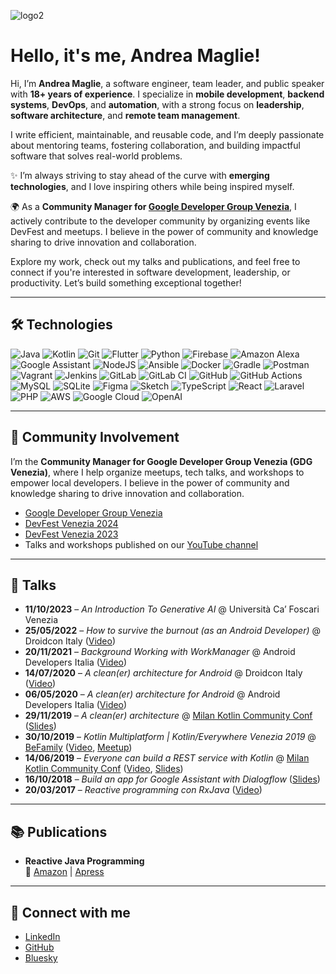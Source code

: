 ![logo2](https://user-images.githubusercontent.com/1180331/152244964-d2ac8d7a-cd16-4638-97bb-972dbd81d87a.png)

# Hello, it's me, Andrea Maglie!

Hi, I’m **Andrea Maglie**, a software engineer, team leader, and public speaker with **18+ years of experience**. I specialize in **mobile development**, **backend systems**, **DevOps**, and **automation**, with a strong focus on **leadership**, **software architecture**, and **remote team management**.

I write efficient, maintainable, and reusable code, and I’m deeply passionate about mentoring teams, fostering collaboration, and building impactful software that solves real-world problems.

✨ I’m always striving to stay ahead of the curve with **emerging technologies**, and I love inspiring others while being inspired myself.

🌍 As a **Community Manager for [Google Developer Group Venezia](https://gdg.community.dev/gdg-venezia/)**, I actively contribute to the developer community by organizing events like DevFest and meetups. I believe in the power of community and knowledge sharing to drive innovation and collaboration.

Explore my work, check out my talks and publications, and feel free to connect if you're interested in software development, leadership, or productivity. Let’s build something exceptional together!

---

## 🛠 Technologies

![Java](https://img.shields.io/badge/java-%23ED8B00.svg?style=for-the-badge&logo=java&logoColor=white)
![Kotlin](https://img.shields.io/badge/kotlin-%230095D5.svg?style=for-the-badge&logo=kotlin&logoColor=white)
![Git](https://img.shields.io/badge/git-%23F05033.svg?style=for-the-badge&logo=git&logoColor=white)
![Flutter](https://img.shields.io/badge/Flutter-%2302569B.svg?style=for-the-badge&logo=Flutter&logoColor=white)
![Python](https://img.shields.io/badge/python-3670A0?style=for-the-badge&logo=python&logoColor=ffdd54)
![Firebase](https://img.shields.io/badge/firebase-%23039BE5.svg?style=for-the-badge&logo=firebase)
![Amazon Alexa](https://img.shields.io/badge/amazon%20alexa-52b5f7?style=for-the-badge&logo=amazon%20alexa&logoColor=white)
![Google Assistant](https://img.shields.io/badge/google%20assistant-4285F4?style=for-the-badge&logo=google%20assistant&logoColor=white)
![NodeJS](https://img.shields.io/badge/node.js-6DA55F?style=for-the-badge&logo=node.js&logoColor=white)
![Ansible](https://img.shields.io/badge/ansible-%231A1918.svg?style=for-the-badge&logo=ansible&logoColor=white)
![Docker](https://img.shields.io/badge/docker-%230db7ed.svg?style=for-the-badge&logo=docker&logoColor=white)
![Gradle](https://img.shields.io/badge/Gradle-02303A.svg?style=for-the-badge&logo=Gradle&logoColor=white)
![Postman](https://img.shields.io/badge/Postman-FF6C37?style=for-the-badge&logo=postman&logoColor=white)
![Vagrant](https://img.shields.io/badge/vagrant-%231563FF.svg?style=for-the-badge&logo=vagrant&logoColor=white)
![Jenkins](https://img.shields.io/badge/jenkins-%232C5263.svg?style=for-the-badge&logo=jenkins&logoColor=white)
![GitLab](https://img.shields.io/badge/gitlab-%23181717.svg?style=for-the-badge&logo=gitlab&logoColor=white)
![GitLab CI](https://img.shields.io/badge/GitLabCI-%23181717.svg?style=for-the-badge&logo=gitlab&logoColor=white)
![GitHub](https://img.shields.io/badge/github-%23121011.svg?style=for-the-badge&logo=github&logoColor=white)
![GitHub Actions](https://img.shields.io/badge/githubactions-%232671E5.svg?style=for-the-badge&logo=githubactions&logoColor=white)
![MySQL](https://img.shields.io/badge/mysql-%2300f.svg?style=for-the-badge&logo=mysql&logoColor=white)
![SQLite](https://img.shields.io/badge/sqlite-%2307405e.svg?style=for-the-badge&logo=sqlite&logoColor=white)
![Figma](https://img.shields.io/badge/figma-%23F24E1E.svg?style=for-the-badge&logo=figma&logoColor=white)
![Sketch](https://img.shields.io/badge/Sketch-FFB387?style=for-the-badge&logo=sketch&logoColor=black)
![TypeScript](https://img.shields.io/badge/typescript-%23007ACC.svg?style=for-the-badge&logo=typescript&logoColor=white)
![React](https://img.shields.io/badge/react-%2320232a.svg?style=for-the-badge&logo=react&logoColor=%2361DAFB)
![Laravel](https://img.shields.io/badge/laravel-%23FF2D20.svg?style=for-the-badge&logo=laravel&logoColor=white)
![PHP](https://img.shields.io/badge/php-%23777BB4.svg?style=for-the-badge&logo=php&logoColor=white)
![AWS](https://img.shields.io/badge/aws-%23FF9900.svg?style=for-the-badge&logo=aws&logoColor=white)
![Google Cloud](https://img.shields.io/badge/google%20cloud-%234285F4.svg?style=for-the-badge&logo=googlecloud&logoColor=white)
![OpenAI](https://img.shields.io/badge/openai-412991?style=for-the-badge&logo=openai&logoColor=white)

---

## 👥 Community Involvement

I’m the **Community Manager for Google Developer Group Venezia (GDG Venezia)**, where I help organize meetups, tech talks, and workshops to empower local developers. I believe in the power of community and knowledge sharing to drive innovation and collaboration.

- [Google Developer Group Venezia](https://gdg.community.dev/gdg-venezia/)
- [DevFest Venezia 2024](https://devfest24.gdgvenezia.it/)
- [DevFest Venezia 2023](https://devfest23.gdgvenezia.it/)
- Talks and workshops published on our [YouTube channel](https://youtube.com/@gdg-venezia)

---

## 🎤 Talks

- **11/10/2023** – *An Introduction To Generative AI* @ Università Ca’ Foscari Venezia
- **25/05/2022** – *How to survive the burnout (as an Android Developer)* @ Droidcon Italy ([Video](https://youtu.be/BCCw-Zx4qDs?si=BgPPkT4XnRAGGc9N))
- **20/11/2021** – *Background Working with WorkManager* @ Android Developers Italia ([Video](https://www.youtube.com/live/3tVFljAZFTo?si=ulDqNBkOh160doz_&t=4091))
- **14/07/2020** – *A clean(er) architecture for Android* @ Droidcon Italy ([Video](https://www.youtube.com/watch?v=JJVvjOVZqRQ))
- **06/05/2020** – *A clean(er) architecture for Android* @ Android Developers Italia ([Video](https://www.youtube.com/watch?v=ZoDjz7ld1Jw))
- **29/11/2019** – *A clean(er) architecture* @ [Milan Kotlin Community Conf](https://www.agilemovement.it/kotlincommunityconf/milan/) ([Slides](https://www.slideshare.net/AndreaMaglie/a-cleaner-architecture))
- **30/10/2019** – *Kotlin Multiplatform | Kotlin/Everywhere Venezia 2019* @ [BeFamily](https://www.befamily.it/) ([Video](https://www.youtube.com/watch?v=gTrdMiGs92M), [Meetup](https://www.meetup.com/it-IT/GDG-Venezia/events/265665209/))
- **14/06/2019** – *Everyone can build a REST service with Kotlin* @ [Milan Kotlin Community Conf](https://milan.kotlincommunityconf.com/) ([Video](https://vimeo.com/showcase/5286228/video/279944670), [Slides](https://www.slideshare.net/AndreaMaglie/everyone-can-build-a-rest-service-with-kotlin))
- **16/10/2018** – *Build an app for Google Assistant with Dialogflow* ([Slides](https://www.slideshare.net/AndreaMaglie/build-an-app-for-google-assistant-with-dialogflow))
- **20/03/2017** – *Reactive programming con RxJava* ([Video](https://www.youtube.com/watch?v=PYRhpqa-XLw))

---

## 📚 Publications

- **Reactive Java Programming**  
  📖 [Amazon](https://www.amazon.com/Reactive-Java-Programming-Andrea-Maglie/dp/1484214293/ref=sr_1_1?keywords=andrea+maglie&qid=1575112130&sr=8-1) | [Apress](https://www.apress.com/gp/book/9781484214299)

---

## 🔗 Connect with me

- [LinkedIn](https://www.linkedin.com/in/andreamaglie/)
- [GitHub](https://github.com/TechIsFun)
- [Bluesky](https://bsky.app/profile/andreamaglie.com)